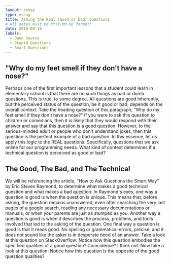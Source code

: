 ```yaml
---
layout: essay
type: essay
title: Asking the Real (Good or bad) Questions
# All dates must be YYYY-MM-DD format!
date: 2019-09-10
labels:
  - Open Source
  - Stupid Questions
  - Smart Questions
---
```

## "Why do my feet smell if they don't have a nose?"
Perhaps one of the first important lessons that a student could learn in elementary school is that there are no such things as bad or dumb questions. This is true, to some degree. All questions are good inherently, but the perceived status of the question, be it good or bad, depends on the overall context. Take the heading question of this paragraph, "Why do my feet smell if they don't have a nose?" If you were to ask this question to children or comedians, then it is likely that they would respond with their answer and say that this question is a good question. However, to the serious-minded adult or people who don't understand jokes, then this question is the perfect example of a bad question. In this essence, let us apply this logic to the REAL questions. Specifically, questions that we ask online for our programming needs. What kind of context determines if a technical question is perceived as good or bad? 

## The Good, The Bad, and The Technical
We will be referencing the article, "How to Ask Questions the Smart Way" by Eric Steven Raymond, to determine what makes a good technical question and what makes a bad question. In Raymond's eyes, one way a question is good is when the question is unique. This means that, before asking, the question remains unanswered, even after searching the very last pages of a google search, reading any necessary documentations or manuals, or when your parents are just as stumped as you. Another way a question is good is when it describes the process, problems, and tools involved that led to the asking of the question. One final way a question is good is that it reads good. No spelling or grammatical errors, precise, and it does not sound like the asker is in desperate need of an answer. Take a look at this question on StackOverflow: 
<insert image of good question here>
Notice how this question embodies the specified qualities of a good question? Coincidence? I think not. Now take a look at this question:
<insert image of bad question here>
Notice how this question is the opposite of the good question qualities? 
